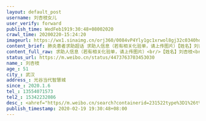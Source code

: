 ```yaml
---
layout: default_post
username: 刘杏枝女儿
user_verify: forward
publish_time: WedFeb1919:30:48+08002020
crawl_time: 20200220-15:24:20
imageurl: https://wx1.sinaimg.cn/orj360/0084vP4Yly1gc1xrwol8gj32c0340hdu.jpg,https://wx4.sinaimg.cn/orj360/0084vP4Yly1gc1xrmmr0kj32c03407wi.jpg,https://wx1.sinaimg.cn/orj360/0084vP4Yly1gc1xqrqwq4j30xs1c0ai9.jpg,https://wx3.sinaimg.cn/orj360/0084vP4Yly1gc1xqseu2sj30xs1b4q9n.jpg,https://wx3.sinaimg.cn/orj360/0084vP4Yly1gc1xqtmwwwj31401kwn5v.jpg,https://wx4.sinaimg.cn/orj360/0084vP4Yly1gc1xqujhraj31341kwgro.jpg,https://wx1.sinaimg.cn/orj360/0084vP4Yly1gc1xqqptb8j31281k00zt.jpg,https://wx1.sinaimg.cn/orj360/0084vP4Yly1gc1xqv83elj31281i8n3o.jpg,https://wx2.sinaimg.cn/orj360/0084vP4Yly1gc1xqwe4k1j314w1lsdph.jpg
content_brief: 肺炎患者求助超话 求助人信息（若有相关化验单，请上传图片）【姓名】刘杏枝【年龄】51【所在城市】武汉【所在小区、社区】光谷当代智慧城【患病时间】2020.1.6【联系方式】13554071573【其他紧急联系人】15342232086【病情描述】 #抗击新型肺炎第一线#紧急求助！求推广！！【武汉一肝癌 ...全文
content_full_raw: 求助人信息（若有相关化验单，请上传图片）<br/>【姓名】刘杏枝<br/>【年龄】51<br/>【所在城市】武汉<br/>【所在小区、社区】光谷当代智慧城<br/>【患病时间】2020.1.6<br/>【联系方式】13554071573<br/>【其他紧急联系人】15342232086<br/>【病情描述】<ahref="https://m.weibo.cn/search?containerid=231522type%3D1%26t%3D10%26q%3D%23%E6%8A%97%E5%87%BB%E6%96%B0%E5%9E%8B%E8%82%BA%E7%82%8E%E7%AC%AC%E4%B8%80%E7%BA%BF%23&extparam=%23%E6%8A%97%E5%87%BB%E6%96%B0%E5%9E%8B%E8%82%BA%E7%82%8E%E7%AC%AC%E4%B8%80%E7%BA%BF%23"data-hide=""><spanclass="surl-text">#抗击新型肺炎第一线#</span></a>紧急求助！求推广！！<br/>【武汉一肝癌晚期患者，急需抗癌药物】湖北省武汉市的一位肝癌晚期患者目前病情危重，急需抗癌药物，患者刘杏枝，年龄51，肝癌晚期，原定2020.2.11返院接受治疗，由于疫情影响现在阻断了治疗途径。联系了好多医院都不接收普通病人，我是她女儿，我妈妈现在每天疼痛不已，出院前肝部安装了引流管，已经连续疼痛快一周了，再不接受治疗怕是撑不了几天了！现在联系医院无果后，现在求助广大的网友，希望能帮忙联系到可以接受治疗的医院，感激不尽<spanclass="url-icon"><imgalt=[作揖]src="//h5.sinaimg.cn/m/emoticon/icon/others/h_zuoyi-cb12e18fd5.png"style="width:1em;height:1em;"/></span><spanclass="url-icon"><imgalt=[作揖]src="//h5.sinaimg.cn/m/emoticon/icon/others/h_zuoyi-cb12e18fd5.png"style="width:1em;height:1em;"/></span><spanclass="url-icon"><imgalt=[作揖]src="//h5.sinaimg.cn/m/emoticon/icon/others/h_zuoyi-cb12e18fd5.png"style="width:1em;height:1em;"/></span>如有可以接受治疗的地方麻烦告知一下，现住武汉市洪山区光谷当代智慧城小区，联系电话13554071573！！感激不尽！！<ahref="https://m.weibo.cn/search?containerid=231522type%3D1%26t%3D10%26q%3D%23%E8%82%BA%E7%82%8E%23&isnewpage=1"data-hide=""><spanclass="surl-text">#肺炎#</span></a><ahref="https://m.weibo.cn/search?containerid=231522type%3D1%26t%3D10%26q%3D%23%E6%AD%A6%E6%B1%89%23&isnewpage=1"data-hide=""><spanclass="surl-text">#武汉#</span></a><ahref="https://m.weibo.cn/search?containerid=231522type%3D1%26t%3D10%26q%3D%23%E5%85%A8%E5%9B%BD%E7%A1%AE%E8%AF%8A%E6%96%B0%E5%9E%8B%E8%82%BA%E7%82%8E%E7%97%85%E4%BE%8B%23&extparam=%23%E5%85%A8%E5%9B%BD%E7%A1%AE%E8%AF%8A%E6%96%B0%E5%9E%8B%E8%82%BA%E7%82%8E%E7%97%85%E4%BE%8B%23"data-hide=""><spanclass="surl-text">#全国确诊新型肺炎病例#</span></a><ahref='/n/央视新闻'>@央视新闻</a><ahref='/n/人民日报'>@人民日报</a><ahref='/n/澎湃新闻'>@澎湃新闻</a><ahref='/n/人民网'>@人民网</a><ahref='/n/观察者网'>@观察者网</a><adata-url="http://t.cn/RO7dEkc"href="http://weibo.com/p/100101B2094750D165ABF8429D"data-hide=""><spanclass='url-icon'><imgstyle='width:1rem;height:1rem'src='https://h5.sinaimg.cn/upload/2015/09/25/3/timeline_card_small_location_default.png'></span><spanclass="surl-text">武汉·光谷</span></a>
status_url: https://m.weibo.cn/status/4473763703453030
name_: 刘杏枝
age_: 51
city_: 武汉
address_: 光谷当代智慧城
since_: 2020.1.6
tel_: 13554071573
tel2_: 15342232086
desc_: <ahref="https//m.weibo.cn/search?containerid=231522type%3D1%26t%3D10%26q%3D%23%E6%8A%97%E5%87%BB%E6%96%B0%E5%9E%8B%E8%82%BA%E7%82%8E%E7%AC%AC%E4%B8%80%E7%BA%BF%23&extparam=%23%E6%8A%97%E5%87%BB%E6%96%B0%E5%9E%8B%E8%82%BA%E7%82%8E%E7%AC%AC%E4%B8%80%E7%BA%BF%23"data-hide=""><spanclass="surl-text">#抗击新型肺炎第一线#</span></a>紧急求助！求推广！！
publish_timestamp: 2020-02-19 19:30:48+08:00
---
```

